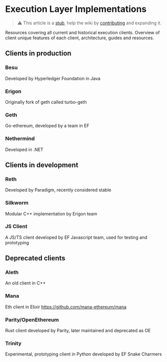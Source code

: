 # Execution Layer Implementations

> :warning: This article is a [stub](https://en.wikipedia.org/wiki/Wikipedia:Stub), help the wiki by [contributing](/contributing.md) and expanding it.

Resources covering all current and historical execution clients. Overview of client unique features of each client, architecture, guides and resources.

## Clients in production

### Besu

Developed by Hyperledger Foundation in Java

### Erigon

Originally fork of geth called turbo-geth

### Geth

Go-ethereum, developed by a team in EF

### Nethermind

Developed in .NET

## Clients in development

### Reth

Developed by Paradigm, recently considered stable

### Silkworm

Modular C++ implementation by Erigon team

### JS Client

A JS/TS client developed by EF Javascript team, used for testing and prototyping 

## Deprecated clients

### Aleth

An old client in C++

### Mana

Eth client in Elixir
https://github.com/mana-ethereum/mana

### Parity/OpenEthereum

Rust client developed by Parity, later maintained and deprecated as OE

### Trinity

Experimental, prototyping client in Python developed by EF Snake Charmers
